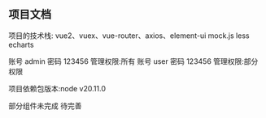 ## 项目文档

项目的技术栈: vue2、vuex、vue-router、axios、element-ui mock.js less echarts

<!-- 账号密码验证 -->

账号 admin
密码 123456
管理权限:所有
账号 user
密码 123456
管理权限:部分权限

<!-- 由于项目依赖包版本过高，部分功能可能无法使用，请自行升级相关依赖包 -->

项目依赖包版本:node v20.11.0

部分组件未完成 待完善

<!-- 可以通过 npm run serve 启动项目 -->
<!-- 如有问题可查看官网 https://cli.vuejs.org/zh/guide/ -->
<!-- 运行项目前请先安装依赖包 npm install -->
